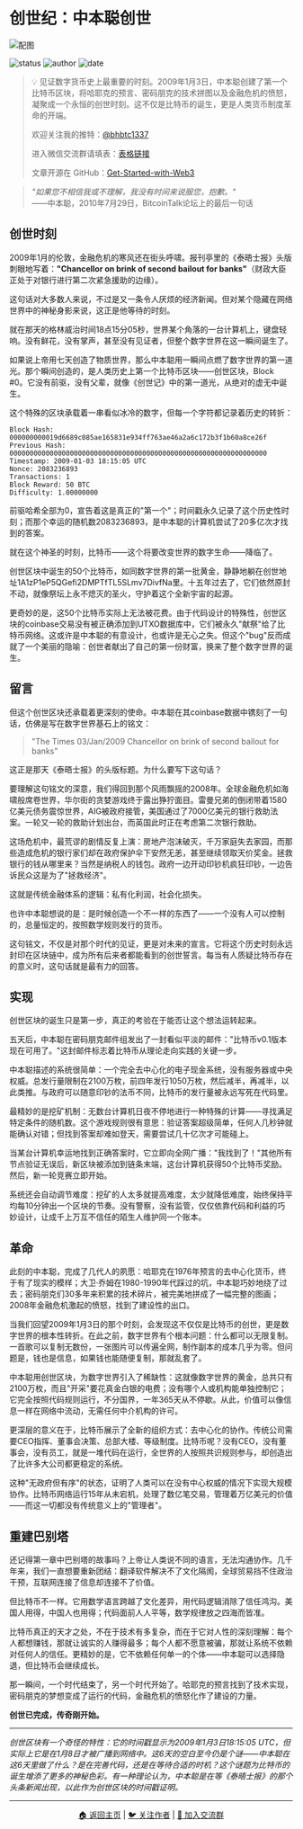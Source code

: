# 创世纪：中本聪创世

![配图](img/05.png)

![status](https://img.shields.io/badge/状态-完成版-green)
![author](https://img.shields.io/badge/作者-beihaili-blue)
![date](https://img.shields.io/badge/日期-2025--09%20block%20863500-orange)

> 💡 见证数字货币史上最重要的时刻。2009年1月3日，中本聪创建了第一个比特币区块，将哈耶克的预言、密码朋克的技术拼图以及金融危机的愤怒，凝聚成一个永恒的创世时刻。这不仅是比特币的诞生，更是人类货币制度革命的开端。
> 
> 欢迎关注我的推特：[@bhbtc1337](https://twitter.com/bhbtc1337)
> 
> 进入微信交流群请填表：[表格链接](https://forms.gle/QMBwL6LwZyQew1tX8)
> 
> 文章开源在 GitHub：[Get-Started-with-Web3](https://github.com/beihaili/Get-Started-with-Web3)
> 

> *"如果您不相信我或不理解，我没有时间来说服您，抱歉。"*  
> ——中本聪，2010年7月29日，BitcoinTalk论坛上的最后一句话

## 创世时刻

2009年1月的伦敦，金融危机的寒风还在街头呼啸。报刊亭里的《泰晤士报》头版刺眼地写着：**"Chancellor on brink of second bailout for banks"**（财政大臣正处于对银行进行第二次紧急援助的边缘）。

这句话对大多数人来说，不过是又一条令人厌烦的经济新闻。但对某个隐藏在网络世界中的神秘身影来说，这正是他等待的时刻。

就在那天的格林威治时间18点15分05秒，世界某个角落的一台计算机上，键盘轻响。没有鲜花，没有掌声，甚至没有见证者，但整个数字世界在这一瞬间诞生了。

如果说上帝用七天创造了物质世界，那么中本聪用一瞬间点燃了数字世界的第一道光。那个瞬间创造的，是人类历史上第一个比特币区块——创世区块，Block #0。它没有前驱，没有父辈，就像《创世记》中的第一道光，从绝对的虚无中诞生。

这个特殊的区块承载着一串看似冰冷的数字，但每一个字符都记录着历史的转折：

```
Block Hash: 000000000019d6689c085ae165831e934ff763ae46a2a6c172b3f1b60a8ce26f
Previous Hash: 0000000000000000000000000000000000000000000000000000000000000000
Timestamp: 2009-01-03 18:15:05 UTC
Nonce: 2083236893
Transactions: 1
Block Reward: 50 BTC
Difficulty: 1.00000000
```

前驱哈希全部为0，宣告着这是真正的"第一个"；时间戳永久记录了这个历史性时刻；而那个幸运的随机数2083236893，是中本聪的计算机尝试了20多亿次才找到的答案。

就在这个神圣的时刻，比特币——这个将要改变世界的数字生命——降临了。

创世区块中诞生的50个比特币，如同数字世界的第一批黄金，静静地躺在创世地址1A1zP1eP5QGefi2DMPTfTL5SLmv7DivfNa里。十五年过去了，它们依然原封不动，就像祭坛上永不熄灭的圣火，守护着这个全新宇宙的起源。

更奇妙的是，这50个比特币实际上无法被花费。由于代码设计的特殊性，创世区块的coinbase交易没有被正确添加到UTXO数据库中，它们被永久"献祭"给了比特币网络。这或许是中本聪的有意设计，也或许是无心之失。但这个"bug"反而成就了一个美丽的隐喻：创世者献出了自己的第一份财富，换来了整个数字世界的诞生。

## 留言

但这个创世区块还承载着更深刻的使命。中本聪在其coinbase数据中镌刻了一句话，仿佛是写在数字世界基石上的铭文：

> "The Times 03/Jan/2009 Chancellor on brink of second bailout for banks"

这正是那天《泰晤士报》的头版标题。为什么要写下这句话？

要理解这句铭文的深意，我们得回到那个风雨飘摇的2008年。全球金融危机如海啸般席卷世界，华尔街的贪婪游戏终于露出狰狞面目。雷曼兄弟的倒闭带着1580亿美元债务震惊世界，AIG被政府接管，美国通过了7000亿美元的银行救助法案。一轮又一轮的救助计划出台，而英国此时正在考虑第二次银行救助。

这场危机中，最荒谬的剧情反复上演：房地产泡沫破灭，千万家庭失去家园，而那些造成危机的银行家们却在政府保护伞下安然无恙，甚至继续领取天价奖金。拯救银行的钱从哪里来？当然是纳税人的钱包。政府一边开动印钞机疯狂印钞，一边告诉民众这是为了"拯救经济"。

这就是传统金融体系的逻辑：私有化利润，社会化损失。

也许中本聪想说的是：是时候创造一个不一样的东西了——一个没有人可以控制的，总量恒定的，按照数学规则发行的货币。

这句铭文，不仅是对那个时代的见证，更是对未来的宣言。它将这个历史时刻永远封印在区块链中，成为所有后来者都能看到的创世誓言。每当有人质疑比特币存在的意义时，这句话就是最有力的回答。

## 实现

创世区块的诞生只是第一步，真正的考验在于能否让这个想法运转起来。

五天后，中本聪在密码朋克邮件组发出了一封看似平淡的邮件："比特币v0.1版本现在可用了。"这封邮件标志着比特币从理论走向实践的关键一步。

中本聪描述的系统很简单：一个完全去中心化的电子现金系统，没有服务器或中央权威。总发行量限制在2100万枚，前四年发行1050万枚，然后减半，再减半，以此类推。与政府可以随意印钞的法币不同，比特币的发行量被永远写死在代码里。

最精妙的是挖矿机制：无数台计算机日夜不停地进行一种特殊的计算——寻找满足特定条件的随机数。这个游戏规则很有意思：验证答案超级简单，任何人几秒钟就能确认对错；但找到答案却难如登天，需要尝试几十亿次才可能碰上。

当某台计算机幸运地找到正确答案时，它立即向全网广播："我找到了！"其他所有节点验证无误后，新区块被添加到链条末端，这台计算机获得50个比特币奖励。然后，新一轮竞赛立即开始。

系统还会自动调节难度：挖矿的人太多就提高难度，太少就降低难度，始终保持平均每10分钟出一个区块的节奏。没有警察，没有监管，仅仅依靠代码和利益的巧妙设计，让成千上万互不信任的陌生人维护同一个账本。

## 革命

此刻的中本聪，完成了几代人的夙愿：哈耶克在1976年预言的去中心化货币，终于有了现实的模样；大卫·乔姆在1980-1990年代踩过的坑，中本聪巧妙地绕了过去；密码朋克们30多年来积累的技术碎片，被完美地拼成了一幅完整的图画；2008年金融危机激起的愤怒，找到了建设性的出口。

当我们回望2009年1月3日的那个时刻，会发现这不仅仅是比特币的创世，更是数字世界的根本性转折。在此之前，数字世界有个根本问题：什么都可以无限复制。一首歌可以复制无数份，一张图片可以传遍全网，制作副本的成本几乎为零。但问题是，钱也是信息，如果钱也能随便复制，那就乱套了。

中本聪用创世区块，为数字世界引入了稀缺性：这就像数字世界的黄金，总共只有2100万枚，而且"开采"要花真金白银的电费；没有哪个人或机构能单独控制它；它完全按照代码规则运行，不分国界，一年365天从不停歇。从此，价值可以像信息一样在网络中流动，无需任何中介机构的许可。

更深层的意义在于，比特币展示了全新的组织方式：去中心化的协作。传统公司需要CEO指挥、董事会决策、总部大楼、等级制度。比特币呢？没有CEO，没有董事会，没有员工，就是一堆代码在运行，全世界的人按照共识规则参与，却创造出了比许多大公司都更稳定的系统。

这种"无政府但有序"的状态，证明了人类可以在没有中心权威的情况下实现大规模协作。比特币网络运行15年从未宕机，处理了数亿笔交易，管理着万亿美元的价值——而这一切都没有传统意义上的"管理者"。

## 重建巴别塔

还记得第一章中巴别塔的故事吗？上帝让人类说不同的语言，无法沟通协作。几千年来，我们一直想要重新团结：翻译软件解决不了文化隔阂，全球贸易挡不住政治干预，互联网连接了信息却连接不了价值。

但比特币不一样。它用数学语言跨越了文化差异，用代码逻辑消除了信任鸿沟。美国人用得，中国人也用得；代码面前人人平等，数学规律放之四海而皆准。

比特币真正的天才之处，不在于技术有多复杂，而在于它对人性的深刻理解：每个人都想赚钱，那就让诚实的人赚得最多；每个人都不愿意被骗，那就让系统不依赖对任何人的信任。更精妙的是，它不依赖任何单一的个体——中本聪可以选择隐退，但比特币会继续成长。

那一瞬间，一个时代结束了，另一个时代开始了。哈耶克的预言找到了技术实现，密码朋克的梦想变成了运行的代码，金融危机的愤怒化作了建设的力量。

**创世已完成，传奇刚开始。**

---

*创世区块有一个奇怪的特性：它的时间戳显示为2009年1月3日18:15:05 UTC，但实际上它是在1月8日才被广播到网络中。这6天的空白至今仍是个谜——中本聪在这6天里做了什么？是在完善代码，还是在等待合适的时机？这个谜题为比特币的诞生增添了更多的神秘色彩。有一种理论认为，中本聪是在等《泰晤士报》的那个头条新闻出现，以此作为创世区块的时间戳证明。*

---

<div align="center">
<a href="../">🏠 返回主页</a> | 
<a href="https://twitter.com/bhbtc1337">🐦 关注作者</a> | 
<a href="https://forms.gle/QMBwL6LwZyQew1tX8">📝 加入交流群</a>
</div>